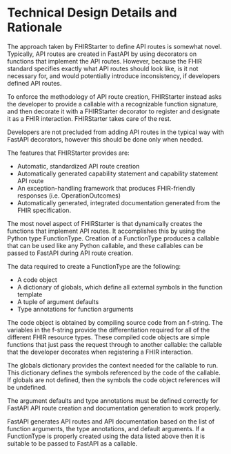 # Technical Design Details and Rationale

The approach taken by FHIRStarter to define API routes is somewhat novel. Typically, API routes are
created in FastAPI by using decorators on functions that implement the API routes. However, because
the FHIR standard specifies exactly what API routes should look like, is it not necessary for, and
would potentially introduce inconsistency, if developers defined API routes.

To enforce the methodology of API route creation, FHIRStarter instead asks the developer to provide
a callable with a recognizable function signature, and then decorate it with a FHIRStarter decorator
to register and designate it as a FHIR interaction. FHIRStarter takes care of the rest.

Developers are not precluded from adding API routes in the typical way with FastAPI decorators,
however this should be done only when needed.

The features that FHIRStarter provides are:

* Automatic, standardized API route creation
* Automatically generated capability statement and capability statement API route
* An exception-handling framework that produces FHIR-friendly responses (i.e. OperationOutcomes)
* Automatically generated, integrated documentation generated from the FHIR specification.

The most novel aspect of FHIRStarter is that dynamically creates the functions that implement API
routes. It accomplishes this by using the Python type FunctionType. Creation of a FunctionType
produces a callable that can be used like any Python callable, and these callables can be passed to
FastAPI during API route creation.

The data required to create a FunctionType are the following:

* A code object
* A dictionary of globals, which define all external symbols in the function template
* A tuple of argument defaults
* Type annotations for function arguments

The code object is obtained by compiling source code from an f-string. The variables in the f-string
provide the differentiation required for all of the different FHIR resource types. These compiled
code objects are simple functions that just pass the request through to another callable: the
callable that the developer decorates when registering a FHIR interaction.

The globals dictionary provides the context needed for the callable to run. This dictionary defines
the symbols referenced by the code of the callable. If globals are not defined, then the symbols the
code object references will be undefined.

The argument defaults and type annotations must be defined correctly for FastAPI API route creation
and documentation generation to work properly.

FastAPI generates API routes and API documentation based on the list of function arguments, the type
annotations, and default arguments. If a FunctionType is properly created using the data listed
above then it is suitable to be passed to FastAPI as a callable.
